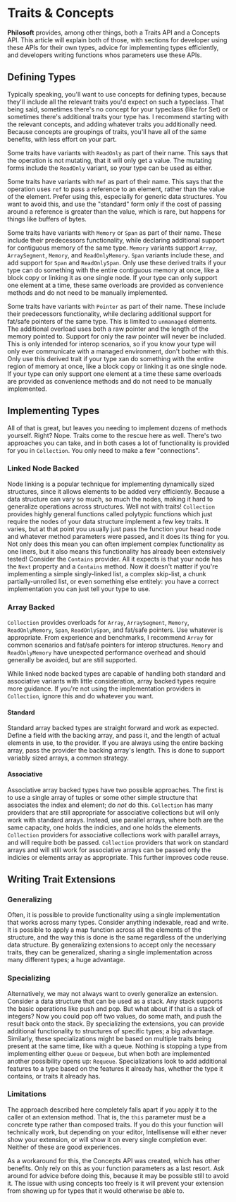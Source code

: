 # Traits & Concepts

**Philosoft** provides, among other things, both a Traits API and a Concepts API. This article will explain both of those, with sections for developer using these APIs for their own types, advice for implementing types efficiently, and developers writing functions whos parameters use these APIs.

## Defining Types

Typically speaking, you'll want to use concepts for defining types, because they'll include all the relevant traits you'd expect on such a typeclass. That being said, sometimes there's no concept for your typeclass (like for Set) or sometimes there's additional traits your type has. I recommend starting with the relevant concepts, and adding whatever traits you additionally need. Because concepts are groupings of traits, you'll have all of the same benefits, with less effort on your part.

Some traits have variants with `ReadOnly` as part of their name. This says that the operation is not mutating, that it will only get a value. The mutating forms include the `ReadOnly` variant, so your type can be used as either.

Some traits have variants with `Ref` as part of their name. This says that the operation uses `ref` to pass a reference to an element, rather than the value of the element. Prefer using this, especially for generic data structures. You want to avoid this, and use the "standard" form only if the cost of passing around a reference is greater than the value, which is rare, but happens for things like buffers of bytes.

Some traits have variants with `Memory` or `Span` as part of their name. These include their predecessors functionality, while declaring additional support for contiguous memory of the same type. `Memory` variants support `Array`, `ArraySegment`, `Memory`, and `ReadOnlyMemory`. `Span` variants include these, and add support for `Span` and `ReadOnlySpan`. Only use these derived traits if your type can do something with the entire contiguous memory at once, like a block copy or linking it as one single node. If your type can only support one element at a time, these same overloads are provided as convenience methods and do not need to be manually implemented.

Some traits have variants with `Pointer` as part of their name. These include their predecessors functionality, while declaring additional support for fat/safe pointers of the same type. This is limited to `unmanaged` elements. The additional overload uses both a raw pointer and the length of the memory pointed to. Support for only the raw pointer will never be included. This is only intended for interop scenarios, so if you know your type will only ever communicate with a managed environment, don't bother with this. Only use this derived trait if your type xan do something with the entire region of memory at once, like a block copy or linking it as one single node. If your type can only support one element at a time these same overloads are provided as convenience methods and do not need to be manually implemented.

## Implementing Types

All of that is great, but leaves you needing to implement dozens of methods yourself. Right? Nope. Traits come to the rescue here as well. There's two approaches you can take, and in both cases a lot of functionality is provided for you in `Collection`. You only need to make a few "connections".

### Linked Node Backed

Node linking is a popular technique for implementing dynamically sized structures, since it allows elements to be added very efficiently. Because a data structure can vary so much, so much the nodes, making it hard to generalize operations across structures. Well not with traits! `Collection` provides highly general functions called polytypic functions which just require the nodes of your data structure implement a few key traits. It varies, but at that point you usually just pass the function your head node and whatever method parameters were passed, and it does its thing for you. Not only does this mean you can often implement complex functionality as one liners, but it also means this functionality has already been extensively tested! Consider the `Contains` provider. All it expects is that your node has the `Next` property and a `Contains` method. Now it doesn't matter if you're implementing a simple singly-linked list, a complex skip-list, a chunk partially-unrolled list, or even something else entitely: you have a correct implementation you can just tell your type to use.

### Array Backed

`Collection` provides overloads for `Array`, `ArraySegment`, `Memory`, `ReadOnlyMemory`, `Span`, `ReadOnlySpan`, and fat/safe pointers. Use whatever is appropriate. From experience and benchmarks, I recommend `Array` for common scenarios and fat/safe pointers for interop structures. `Memory` and `ReadOnlyMemory` have unexpected performance overhead and should generally be avoided, but are still supported.

While linked node backed types are capable of handling both standard and associative variants with little consideration, array backed types require more guidance. If you're not using the implementation providers in `Collection`, ignore this and do whatever you want.

#### Standard

Standard array backed types are straight forward and work as expected. Define a field with the backing array, and pass it, and the length of actual elements in use, to the provider. If you are always using the entire backing array, pass the provider the backing array's length. This is done to support variably sized arrays, a common strategy.

#### Associative

Associative array backed types have two possible approaches. The first is to use a single array of tuples or some other simple structure that associates the index and element; do _not_ do this. `Collection` has many providers that are still appropriate for associative collections but will only work with standard arrays. Instead, use parallel arrays, where both are the same capacity, one holds the indicies, and one holds the elements. `Collection` providers for associative collections work with parallel arrays, and will require both be passed. `Collection` providers that work on standard arrays and will still work for associative arrays can be passed only the indicies or elements array as appropriate. This further improves code reuse.

## Writing Trait Extensions

### Generalizing

Often, it is possible to provide functionality using a single implementation that works across many types. Consider anything indexable, read and write. It is possible to apply a map function across all the elements of the structure, and the way this is done is the same regardless of the underlying data structure. By generalizing extensions to accept only the necessary traits, they can be generalized, sharing a single implementation across many different types; a huge advantage.

### Specializing

Alternatively, we may not always want to overly generalize an extension. Consider a data structure that can be used as a stack. Any stack supports the basic operations like push and pop. But what about if that is a stack of integers? Now you could pop off two values, do some math, and push the result back onto the stack. By specializing the extensions, you can provide additional functionality to structures of specific types; a big advantage. Similarly, these specializations might be based on multiple traits being present at the same time, like with a queue. Nothing is stopping a type from implementing either `Queue` or `Dequeue`, but when both are implemented another possibility opens up: `Requeue`. Specializations look to add additional features to a type based on the features it already has, whether the type it contains, or traits it already has.

### Limitations

The approach described here completely falls apart if you apply it to the caller ot an extension method. That is, the `this` parameter must be a concrete type rather than composed traits. If you do this your function will technically work, but depending on your editor, Intellisense will either never show your extension, or will show it on every single completion ever. Neither of these are good experiences.

As a workaround for this, the Concepts API was created, which has other benefits. Only rely on this as your function parameters as a last resort. Ask around for advice before doing this, because it may be possible still to avoid it. The issue with using concepts too freely is it will prevent your extension from showing up for types that it would otherwise be able to. 